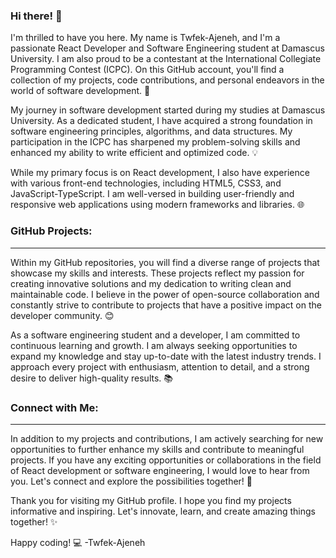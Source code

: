 ### Hi there! 👋
I'm thrilled to have you here. My name is Twfek-Ajeneh, and I'm a passionate React Developer and Software Engineering student at Damascus University. I am also proud to be a contestant at the International Collegiate Programming Contest (ICPC). On this GitHub account, you'll find a collection of my projects, code contributions, and personal endeavors in the world of software development. 🚀

My journey in software development started during my studies at Damascus University. As a dedicated student, I have acquired a strong foundation in software engineering principles, algorithms, and data structures. My participation in the ICPC has sharpened my problem-solving skills and enhanced my ability to write efficient and optimized code. 💡

While my primary focus is on React development, I also have experience with various front-end technologies, including HTML5, CSS3, and JavaScript-TypeScript. I am well-versed in building user-friendly and responsive web applications using modern frameworks and libraries. 🌐

### GitHub Projects:
----------------

Within my GitHub repositories, you will find a diverse range of projects that showcase my skills and interests. These projects reflect my passion for creating innovative solutions and my dedication to writing clean and maintainable code. I believe in the power of open-source collaboration and constantly strive to contribute to projects that have a positive impact on the developer community. 😊

As a software engineering student and a developer, I am committed to continuous learning and growth. I am always seeking opportunities to expand my knowledge and stay up-to-date with the latest industry trends. I approach every project with enthusiasm, attention to detail, and a strong desire to deliver high-quality results. 📚

### Connect with Me:
----------------

In addition to my projects and contributions, I am actively searching for new opportunities to further enhance my skills and contribute to meaningful projects. If you have any exciting opportunities or collaborations in the field of React development or software engineering, I would love to hear from you. Let's connect and explore the possibilities together! 🤝


Thank you for visiting my GitHub profile. I hope you find my projects informative and inspiring. Let's innovate, learn, and create amazing things together! ✨

Happy coding! 💻
-Twfek-Ajeneh
